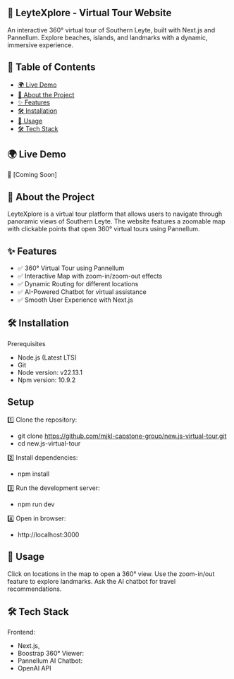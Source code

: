 ## 📌 LeyteXplore - Virtual Tour Website
An interactive 360° virtual tour of Southern Leyte, built with Next.js and Pannellum. Explore beaches, islands, and landmarks with a dynamic, immersive experience.

## 📖 Table of Contents

- [🌍 Live Demo](#-live-demo)
- [📜 About the Project](#-about-the-project)
- [✨ Features](#-features)
- [🛠️ Installation](#-installation)
- [📖 Usage](#-usage)
- [🛠️ Tech Stack](#-tech-stack)

## 🌍 Live Demo
🔗 [Coming Soon]

## 📜 About the Project
LeyteXplore is a virtual tour platform that allows users to navigate through panoramic views of Southern Leyte. The website features a zoomable map with clickable points that open 360° virtual tours using Pannellum.

## ✨ Features
- ✅ 360° Virtual Tour using Pannellum
- ✅ Interactive Map with zoom-in/zoom-out effects
- ✅ Dynamic Routing for different locations
- ✅ AI-Powered Chatbot for virtual assistance
- ✅ Smooth User Experience with Next.js

## 🛠️ Installation
Prerequisites
- Node.js (Latest LTS)
- Git
- Node version: v22.13.1
- Npm version: 10.9.2

## Setup
1️⃣ Clone the repository:
- git clone https://github.com/mjkl-capstone-group/new.js-virtual-tour.git  
- cd new.js-virtual-tour 

2️⃣ Install dependencies:
- npm install  

3️⃣ Run the development server:
- npm run dev  

4️⃣ Open in browser:
- http://localhost:3000  

## 🚀 Usage
Click on locations in the map to open a 360° view.
Use the zoom-in/out feature to explore landmarks.
Ask the AI chatbot for travel recommendations.

## 🛠️ Tech Stack
Frontend: 
- Next.js,
- Boostrap 
360° Viewer:
- Pannellum
AI Chatbot:
- OpenAI API


